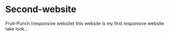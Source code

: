 # Second-website
Fruit-Punch (responsive website)
this website is my first responsive website take look...
